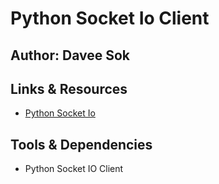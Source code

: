 # Python Socket Io Client

## Author: Davee Sok

## Links & Resources

- [Python Socket Io](https://python-socketio.readthedocs.io/en/latest/server.html)

## Tools & Dependencies

- Python Socket IO Client
